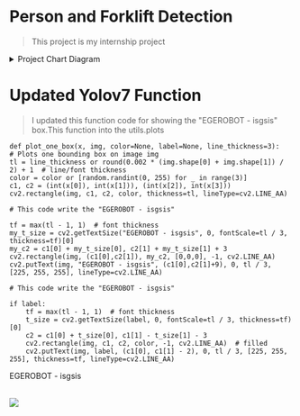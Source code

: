 # Person and Forklift Detection

> This project is my internship project

<details>
<summary> Project Chart Diagram </summary>
   <p> I used this Chart Diagram for development process </p>
<br />
<img src="https://user-images.githubusercontent.com/59209205/204371290-11db1d23-6452-429e-a4cd-4704fb4eb624.png">
</details>





# Updated Yolov7 Function
   >I updated this function code for showing the "EGEROBOT - isgsis" box.This function into the utils.plots
    
    def plot_one_box(x, img, color=None, label=None, line_thickness=3):
    # Plots one bounding box on image img
    tl = line_thickness or round(0.002 * (img.shape[0] + img.shape[1]) / 2) + 1  # line/font thickness
    color = color or [random.randint(0, 255) for _ in range(3)]
    c1, c2 = (int(x[0]), int(x[1])), (int(x[2]), int(x[3]))
    cv2.rectangle(img, c1, c2, color, thickness=tl, lineType=cv2.LINE_AA)
    
    # This code write the "EGEROBOT - isgsis"
    
    tf = max(tl - 1, 1)  # font thickness
    my_t_size = cv2.getTextSize("EGEROBOT - isgsis", 0, fontScale=tl / 3, thickness=tf)[0]
    my_c2 = c1[0] + my_t_size[0], c2[1] + my_t_size[1] + 3
    cv2.rectangle(img, (c1[0],c2[1]), my_c2, [0,0,0], -1, cv2.LINE_AA)
    cv2.putText(img, "EGEROBOT - isgsis", (c1[0],c2[1]+9), 0, tl / 3, [225, 255, 255], lineType=cv2.LINE_AA)
    
    # This code write the "EGEROBOT - isgsis"

    if label:
        tf = max(tl - 1, 1)  # font thickness
        t_size = cv2.getTextSize(label, 0, fontScale=tl / 3, thickness=tf)[0]
        c2 = c1[0] + t_size[0], c1[1] - t_size[1] - 3
        cv2.rectangle(img, c1, c2, color, -1, cv2.LINE_AA)  # filled
        cv2.putText(img, label, (c1[0], c1[1] - 2), 0, tl / 3, [225, 255, 255], thickness=tf, lineType=cv2.LINE_AA)

<p> EGEROBOT - isgsis </p>
<br />
<img src="https://user-images.githubusercontent.com/59209205/204371435-90349413-4b70-441b-af1e-e8ddf105b9fa.png">



        
